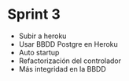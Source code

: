 # Sprint 3
- Subir a heroku
- Usar BBDD Postgre en Heroku
- Auto startup
- Refactorización del controlador
- Más integridad en la BBDD